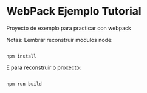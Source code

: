 # WebPack Ejemplo Tutorial

Proyecto de exemplo para practicar con webpack


Notas:
Lembrar reconstruir modulos node:
```

npm install
```

E para reconstruir o proxecto:

```

npm run build
```
